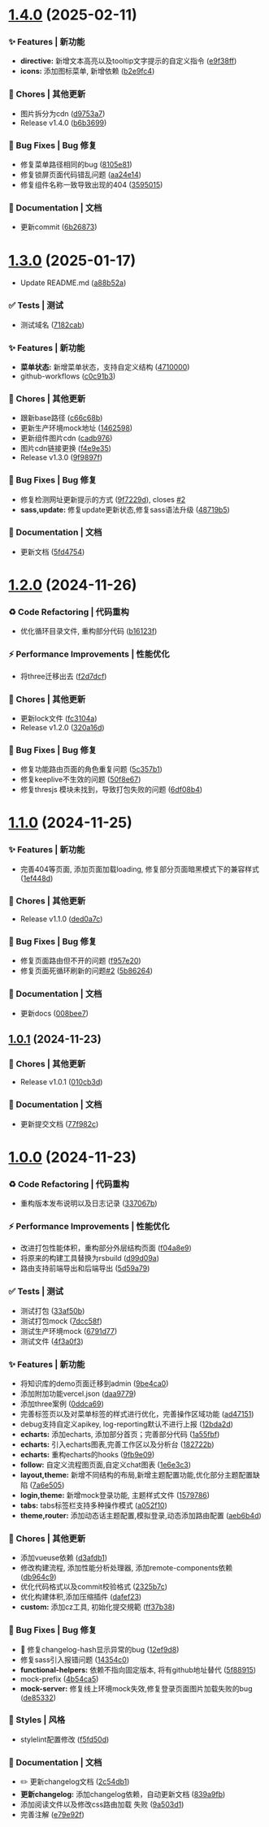 # [1.4.0](https://github.com/wangxiaoze-view/sim-admin/compare/1.3.0...1.4.0) (2025-02-11)


### ✨ Features | 新功能

* **directive:** 新增文本高亮以及tooltip文字提示的自定义指令 ([e9f38ff](https://github.com/wangxiaoze-view/sim-admin/commit/e9f38ff38927690763c95f91f1708149eb7e7f80))
* **icons:** 添加图标菜单, 新增依赖 ([b2e9fc4](https://github.com/wangxiaoze-view/sim-admin/commit/b2e9fc4ea0273fec225437d4c7799d59275da306))


### 🎫 Chores | 其他更新

* 图片拆分为cdn ([d9753a7](https://github.com/wangxiaoze-view/sim-admin/commit/d9753a717e7aedc8bbe7a3d4154ee5559f162743))
* Release v1.4.0 ([b6b3699](https://github.com/wangxiaoze-view/sim-admin/commit/b6b3699312898cb48c8a13a9f40680bd17908c19))


### 🐛 Bug Fixes | Bug 修复

* 修复菜单路径相同的bug ([8105e81](https://github.com/wangxiaoze-view/sim-admin/commit/8105e8104074e60fa6c021a3d610d988b8196d16))
* 修复锁屏页面代码错乱问题 ([aa24e14](https://github.com/wangxiaoze-view/sim-admin/commit/aa24e14bfee4d55d5e9681db3544bdb370b37628))
* 修复组件名称一致导致出现的404 ([3595015](https://github.com/wangxiaoze-view/sim-admin/commit/35950151425db4446bef73d36456a61268a3193d))


### 📝 Documentation | 文档

* 更新commit ([6b26873](https://github.com/wangxiaoze-view/sim-admin/commit/6b26873614185d7ec718dd2c55baf8d78fd6a1a1))



# [1.3.0](https://github.com/wangxiaoze-view/sim-admin/compare/1.2.0...1.3.0) (2025-01-17)


* Update README.md ([a88b52a](https://github.com/wangxiaoze-view/sim-admin/commit/a88b52a39ef91e67af2609bf165f453bc8d670be))


### ✅ Tests | 测试

* 测试域名 ([7182cab](https://github.com/wangxiaoze-view/sim-admin/commit/7182cab86f84595e0d8f5b6b16052b4ecafcbcdc))


### ✨ Features | 新功能

* **菜单状态:** 新增菜单状态，支持自定义结构 ([4710000](https://github.com/wangxiaoze-view/sim-admin/commit/4710000c81dcfe6fc6b8a066a27b7e5cc263a2a1))
* github-workflows ([c0c91b3](https://github.com/wangxiaoze-view/sim-admin/commit/c0c91b32fef60db2ab53aa367a6b455f012d1207))


### 🎫 Chores | 其他更新

* 跟新base路径 ([c66c68b](https://github.com/wangxiaoze-view/sim-admin/commit/c66c68b1ebed21352c24bfde009a56db9eeedb19))
* 更新生产环境mock地址 ([1462598](https://github.com/wangxiaoze-view/sim-admin/commit/1462598e042fbd29ddebdd8e3fa54bcd0e4e7dca))
* 更新组件图片cdn ([cadb976](https://github.com/wangxiaoze-view/sim-admin/commit/cadb9763ce49c4b04700ab51e6dde82f094f48f6))
* 图片cdn链接更换 ([f4e9e35](https://github.com/wangxiaoze-view/sim-admin/commit/f4e9e3593d7831825a4cfe75f3d3d8c64ac3bbcf))
* Release v1.3.0 ([9f9897f](https://github.com/wangxiaoze-view/sim-admin/commit/9f9897fca01cf5e76068954426794b0f8787612c))


### 🐛 Bug Fixes | Bug 修复

* 修复检测网址更新提示的方式 ([9f7229d](https://github.com/wangxiaoze-view/sim-admin/commit/9f7229da26b43de33e004d20e3f561078c92a819)), closes [#2](https://github.com/wangxiaoze-view/sim-admin/issues/2)
* **sass,update:** 修复update更新状态,修复sass语法升级 ([48719b5](https://github.com/wangxiaoze-view/sim-admin/commit/48719b5b81c665087223b5b620a52058dc63c9fc))


### 📝 Documentation | 文档

* 更新文档 ([5fd4754](https://github.com/wangxiaoze-view/sim-admin/commit/5fd4754a408522b08c57824500da4fd3348a9e9d))



# [1.2.0](https://github.com/wangxiaoze-view/sim-admin/compare/1.1.0...1.2.0) (2024-11-26)


### ♻ Code Refactoring | 代码重构

* 优化循环目录文件, 重构部分代码 ([b16123f](https://github.com/wangxiaoze-view/sim-admin/commit/b16123f9806411b6c3288e62fca76106bace53ae))


### ⚡ Performance Improvements | 性能优化

* 将three迁移出去 ([f2d7dcf](https://github.com/wangxiaoze-view/sim-admin/commit/f2d7dcfffd8fcbd2dffd0d71211ca3d35d1424ba))


### 🎫 Chores | 其他更新

* 更新lock文件 ([fc3104a](https://github.com/wangxiaoze-view/sim-admin/commit/fc3104a8678f0b3deff8b9981107ad7f4aab8aee))
* Release v1.2.0 ([320a16d](https://github.com/wangxiaoze-view/sim-admin/commit/320a16d6b360796a4213669096f9ca2f23375a0f))


### 🐛 Bug Fixes | Bug 修复

* 修复功能路由页面的角色重复问题 ([5c357b1](https://github.com/wangxiaoze-view/sim-admin/commit/5c357b10f7be877368e76b11f94503ce22cbe134))
* 修复keeplive不生效的问题 ([50f8e67](https://github.com/wangxiaoze-view/sim-admin/commit/50f8e678c17e6b649800f2116a60383d00ca13e0))
* 修复thresjs 模块未找到，导致打包失败的问题 ([6df08b4](https://github.com/wangxiaoze-view/sim-admin/commit/6df08b495a3a3784226d859f0fed85e3e2786eca))



# [1.1.0](https://github.com/wangxiaoze-view/sim-admin/compare/1.0.1...1.1.0) (2024-11-25)


### ✨ Features | 新功能

* 完善404等页面, 添加页面加载loading, 修复部分页面暗黑模式下的兼容样式 ([1ef448d](https://github.com/wangxiaoze-view/sim-admin/commit/1ef448de400985edffbcd6bd1eb26517f762033d))


### 🎫 Chores | 其他更新

* Release v1.1.0 ([ded0a7c](https://github.com/wangxiaoze-view/sim-admin/commit/ded0a7cb0403004ec47f226b3427f6e8daa7c2a5))


### 🐛 Bug Fixes | Bug 修复

* 修复页面路由但不开的问题 ([f957e20](https://github.com/wangxiaoze-view/sim-admin/commit/f957e200e3ff399eadd0dc6e2d94f00a98289a91))
* 修复页面死循环刷新的问题[#2](https://github.com/wangxiaoze-view/sim-admin/issues/2) ([5b86264](https://github.com/wangxiaoze-view/sim-admin/commit/5b8626418415dce70a0b3665200108fc2b711fa1))


### 📝 Documentation | 文档

* 更新docs ([008bee7](https://github.com/wangxiaoze-view/sim-admin/commit/008bee78d6190581422370be19e9324268597e2a))



## [1.0.1](https://github.com/wangxiaoze-view/sim-admin/compare/1.0.0...1.0.1) (2024-11-23)


### 🎫 Chores | 其他更新

* Release v1.0.1 ([010cb3d](https://github.com/wangxiaoze-view/sim-admin/commit/010cb3d4380cf584c477f91ebab4eedecb73a4fb))


### 📝 Documentation | 文档

* 更新提交文档 ([77f982c](https://github.com/wangxiaoze-view/sim-admin/commit/77f982c8e75b333563f7b64a0de8db6d52082dac))



# [1.0.0](https://github.com/wangxiaoze-view/sim-admin/compare/d99d09acdcf0cfe74260ad561a33bf4da5f21db8...1.0.0) (2024-11-23)


### ♻ Code Refactoring | 代码重构

* 重构版本发布说明以及日志记录 ([337067b](https://github.com/wangxiaoze-view/sim-admin/commit/337067bfbb6ef026a4d335fa1af9ee166afdf125))


### ⚡ Performance Improvements | 性能优化

* 改进打包性能体积，重构部分外层结构页面 ([f04a8e9](https://github.com/wangxiaoze-view/sim-admin/commit/f04a8e935bca9970533067892d9fac8976722bcb))
* 将原来的构建工具替换为rsbuild ([d99d09a](https://github.com/wangxiaoze-view/sim-admin/commit/d99d09acdcf0cfe74260ad561a33bf4da5f21db8))
* 路由支持前端导出和后端导出 ([5d59a79](https://github.com/wangxiaoze-view/sim-admin/commit/5d59a79a488d3ce73fba8754d85ff0862c2bbc52))


### ✅ Tests | 测试

* 测试打包 ([33af50b](https://github.com/wangxiaoze-view/sim-admin/commit/33af50bdc0580e367ca5f84f42584fed5ced225f))
* 测试打包mock ([7dcc58f](https://github.com/wangxiaoze-view/sim-admin/commit/7dcc58f6fbe8d45d345b1783cabf678e320acb0b))
* 测试生产环境mock ([6791d77](https://github.com/wangxiaoze-view/sim-admin/commit/6791d7737ce1171e4c38a3ec899626e225a82e4f))
* 测试文件 ([4f3a0f3](https://github.com/wangxiaoze-view/sim-admin/commit/4f3a0f398e916f713a8df2374c1daffe0da1cd35))


### ✨ Features | 新功能

*  将知识库的demo页面迁移到admin ([9be4ca0](https://github.com/wangxiaoze-view/sim-admin/commit/9be4ca090a1bff93fa13405a54defc37cbfdeb56))
* 添加附加功能vercel.json ([daa9779](https://github.com/wangxiaoze-view/sim-admin/commit/daa9779f0d5bc1617dc4e48f2f489eba4d2eef9a))
* 添加three案例 ([0ddca69](https://github.com/wangxiaoze-view/sim-admin/commit/0ddca6920c7ebebfe1bb627b8dc63f8474dac5be))
* 完善标签页以及对菜单标签的样式进行优化，完善操作区域功能 ([ad47151](https://github.com/wangxiaoze-view/sim-admin/commit/ad4715195438ed79ad5d3f04b402d399285b030a))
* debug支持自定义apikey, log-reporting默认不进行上报 ([12bda2d](https://github.com/wangxiaoze-view/sim-admin/commit/12bda2d1c247d3ee4e796047b3c9de3de6852a48))
* **echarts:** 添加echarts, 添加部分首页；完善部分代码 ([1a55fbf](https://github.com/wangxiaoze-view/sim-admin/commit/1a55fbf9b16c5ca7453a3c7db3ed74c92276f74c))
* **echarts:** 引入echarts图表,完善工作区以及分析台 ([182722b](https://github.com/wangxiaoze-view/sim-admin/commit/182722b20b61ffee0765b89ad2e51d7e4fe81072))
* **echarts:** 重构echarts的hooks ([9fb9e09](https://github.com/wangxiaoze-view/sim-admin/commit/9fb9e096ecb9aea93406e36cd3ac8778f7d8f25a))
* **follow:** 自定义流程图页面,自定义chat图表 ([1e6e3c3](https://github.com/wangxiaoze-view/sim-admin/commit/1e6e3c319753513e5f6088447e7218e28f5f3fa6))
* **layout,theme:** 新增不同结构的布局,新增主题配置功能,优化部分主题配置缺陷 ([7a6e505](https://github.com/wangxiaoze-view/sim-admin/commit/7a6e5056a2db053b3e67ffb52c7a9acb951643bb))
* **login,theme:** 新增mock登录功能, 主题样式文件 ([1579786](https://github.com/wangxiaoze-view/sim-admin/commit/157978601aaf0d4b13d6a470c5c71fd63b77a7f0))
* **tabs:** tabs标签栏支持多种操作模式 ([a052f10](https://github.com/wangxiaoze-view/sim-admin/commit/a052f102cfb0cf2a6c0367af74fc3170955fc7ac))
* **theme,router:** 添加动态话主题配置,模拟登录,动态添加路由配置 ([aeb6b4d](https://github.com/wangxiaoze-view/sim-admin/commit/aeb6b4d061a22f4a5fcafe39433e1a1973369144))


### 🎫 Chores | 其他更新

* 添加vueuse依赖 ([d3afdb1](https://github.com/wangxiaoze-view/sim-admin/commit/d3afdb1f5d555f4a003606c61951da92df79c1f7))
* 修改构建流程, 添加性能分析处理器, 添加remote-components依赖 ([db964c9](https://github.com/wangxiaoze-view/sim-admin/commit/db964c9b5e186aedbe9ec322baa4e2ceeb4a6e24))
* 优化代码格式以及commit校验格式 ([2325b7c](https://github.com/wangxiaoze-view/sim-admin/commit/2325b7c18131cfd4ee8124646f37f3694cff1a39))
* 优化构建体积,添加压缩插件 ([dafef23](https://github.com/wangxiaoze-view/sim-admin/commit/dafef2323789f55f8f97ebb66041ecf33a601df4))
* **custom:** 添加cz工具, 初始化提交規範 ([ff37b38](https://github.com/wangxiaoze-view/sim-admin/commit/ff37b3828468cbd1e3501fbf02e692ea1e080350))


### 🐛 Bug Fixes | Bug 修复

* 🐛 修复changelog-hash显示异常的bug ([12ef9d8](https://github.com/wangxiaoze-view/sim-admin/commit/12ef9d8f5b60fc883a6b7d89f3ff6bc50553e723))
* 修复sass引入报错问题 ([14354c0](https://github.com/wangxiaoze-view/sim-admin/commit/14354c02326fabdb0053108bbf25e6db652416b8))
* **functional-helpers:** 依赖不指向固定版本, 将有github地址替代 ([5f88915](https://github.com/wangxiaoze-view/sim-admin/commit/5f8891502ffd622c5fae4dde0c05853d8c6e0117))
* mock-prefix ([4b54ca5](https://github.com/wangxiaoze-view/sim-admin/commit/4b54ca5967c0c24c56fa292b7f7d68e99fca8e4f))
* **mock-server:** 修复线上环境mock失效,修复登录页面图片加载失败的bug ([de85332](https://github.com/wangxiaoze-view/sim-admin/commit/de85332a5269d9162714b0fd99c994a82654c217))


### 💄 Styles | 风格

* stylelint配置修改 ([f5fd50d](https://github.com/wangxiaoze-view/sim-admin/commit/f5fd50d159414a92cd0467ce5b7c64ed8d5ecaee))


### 📝 Documentation | 文档

* ✏️ 更新changelog文档 ([2c54db1](https://github.com/wangxiaoze-view/sim-admin/commit/2c54db139fbcf007e18bbca171a6e0a7dd034aa3))
* **更新changelog:** 添加changelog依赖，自动更新文档 ([839a9fb](https://github.com/wangxiaoze-view/sim-admin/commit/839a9fb1470c77674c4a94e8bee2eead3635c3cb))
* 添加阅读文件以及修改css路由加载 失败 ([9a503d1](https://github.com/wangxiaoze-view/sim-admin/commit/9a503d1742d1d5a453257129ba4c5635430b4f30))
* 完善注解 ([e79e92f](https://github.com/wangxiaoze-view/sim-admin/commit/e79e92f38c5f98a59f5df0e5351b5d4f6e26d7b7))



